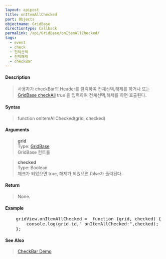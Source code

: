 ```yaml
---
layout: apipost
title: onItemAllChecked
part: Objects
objectname: GridBase
directiontype: Callback
permalink: /api/GridBase/onItemAllChecked/
tags:
  - event
  - check
  - 전체선택
  - 전체해제
  - checkBar
---
```



#### Description

> 사용자가 checkBar의 Header를 클릭하여 전체선택,해제를 하거나 또는 [GridBase checkAll](/api/GridBase/checkAll/) true 을 입력하여 전체선택,해제를 하면 호출된다.  

#### Syntax

> function onItemAllChecked(grid, checked)  

#### Arguments

> **grid**  
> Type: [GridBase](/api/GridBase/)  
> GridBase 컨트롤  

> **checked**  
> Type: Boolean  
> 체크가 되었으면 true, 해제가 되었으면 false가 출력된다.  

#### Return

> None.

#### Example

<pre class="prettyprint">
    gridView.onItemAllChecked =  function (grid, checked) {
        console.log(grid.id," onItemAllChecked:",checked);
    };
</pre>

#### See Also
> [CheckBar Demo](http://demo.realgrid.com/Demo/CheckBar)